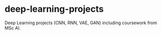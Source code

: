 # deep-learning-projects
Deep Learning projects (CNN, RNN, VAE, GAN) including coursework from MSc AI.
